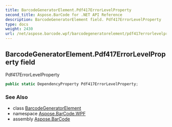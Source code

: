 ```yaml
---
title: BarcodeGeneratorElement.Pdf417ErrorLevelProperty
second_title: Aspose.BarCode for .NET API Reference
description: BarcodeGeneratorElement field. Pdf417ErrorLevelProperty
type: docs
weight: 2430
url: /net/aspose.barcode.wpf/barcodegeneratorelement/pdf417errorlevelproperty/
---
```

## BarcodeGeneratorElement.Pdf417ErrorLevelProperty field

Pdf417ErrorLevelProperty

```csharp
public static DependencyProperty Pdf417ErrorLevelProperty;
```

### See Also

* class [BarcodeGeneratorElement](../)
* namespace [Aspose.BarCode.WPF](../../barcodegeneratorelement/)
* assembly [Aspose.BarCode](../../../)


